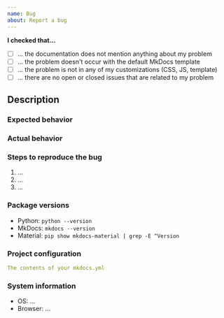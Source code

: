 ```yaml
---
name: Bug
about: Report a bug
---
```


<!--
  ⚠️ WARNING

  Half of all issues created do not contain enough information to help or are
  not appropriate for the issue tracker (i.e. one-line questions). If you think
  you found a bug, follow the steps outlined below closely. Any issue that does
  not meet these conditions may be closed unnoticed.

  Why? Because the maintainers of this project are wasting a lot of time
  answering questions that are not directly related to this project.

  Make sure that your request fulfills all of the following requirements.
-->

__I checked that...__

- [ ] ... the documentation does not mention anything about my problem
- [ ] ... the problem doesn't occur with the default MkDocs template
- [ ] ... the problem is not in any of my customizations (CSS, JS, template)
- [ ] ... there are no open or closed issues that are related to my problem

## Description

<!-- Please provide a brief description of the bug -->

### Expected behavior

<!-- Please describe what you expected to happen -->

### Actual behavior

<!-- Please describe what is actually happening -->

### Steps to reproduce the bug

<!-- Please provide the steps to repoduce the issue -->

1. ...
2. ...
3. ...

### Package versions

<!-- Please provide all package versions -->

* Python: `python --version`
* MkDocs: `mkdocs --version`
* Material: `pip show mkdocs-material | grep -E ^Version`

### Project configuration

<!-- Please provide your mkdocs.yml to a REASONABLE amount of detail -->

``` yaml
The contents of your mkdocs.yml
```

### System information

<!-- Please provide your operating system and browser version -->

* OS: ...
* Browser: ...
